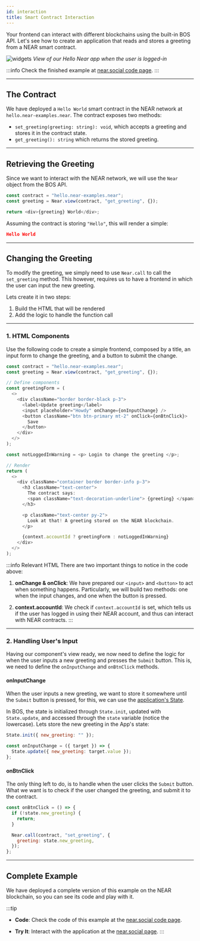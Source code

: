 ```yaml
---
id: interaction
title: Smart Contract Interaction
---
```


Your frontend can interact with different blockchains using the built-in BOS API. Let's see how to create an application that reads and stores a greeting from a NEAR smart contract. 

![widgets](/docs/hello-near-logedin.png)
*View of our Hello Near app when the user is logged-in*

:::info
Check the finished example at [near.social code page](https://near.social/#/mob.near/widget/WidgetSource?src=gagdiez.near/widget/HelloNear).
:::

---

## The Contract

We have deployed a `Hello World` smart contract in the NEAR network at `hello.near-examples.near`. The contract exposes two methods:
- `set_greeting(greeting: string): void`, which accepts a greeting and stores it in the contract state.
- `get_greeting(): string` which returns the stored greeting.

---

## Retrieving the Greeting
Since we want to interact with the NEAR network, we will use the `Near` object from the BOS API.

```ts
const contract = "hello.near-examples.near";
const greeting = Near.view(contract, "get_greeting", {});

return <div>{greeting} World</div>;
```

Assuming the contract is storing `"Hello"`, this will render a simple:

```json
Hello World
```

---

## Changing the Greeting
To modify the greeting, we simply need to use `Near.call` to call the `set_greeting` method. This however, requires us to have a frontend in which the user can input the new greeting.

Lets create it in two steps:
1. Build the HTML that will be rendered
2. Add the logic to handle the function call

<hr className="subsection" />

### 1. HTML Components
Use the following code to create a simple frontend, composed by a title, an input form to change the greeting, and a button to submit the change.

```js
const contract = "hello.near-examples.near";
const greeting = Near.view(contract, "get_greeting", {});

// Define components
const greetingForm = (
  <>
    <div className="border border-black p-3">
      <label>Update greeting</label>
      <input placeholder="Howdy" onChange={onInputChange} />
      <button className="btn btn-primary mt-2" onClick={onBtnClick}>
        Save
      </button>
    </div>
  </>
);

const notLoggedInWarning = <p> Login to change the greeting </p>;

// Render
return (
  <>
    <div className="container border border-info p-3">
      <h3 className="text-center">
        The contract says:
        <span className="text-decoration-underline"> {greeting} </span>
      </h3>

      <p className="text-center py-2">
        Look at that! A greeting stored on the NEAR blockchain.
      </p>

      {context.accountId ? greetingForm : notLoggedInWarning}
    </div>
  </>
);
```

:::info Relevant HTML
There are two important things to notice in the code above:

1. **onChange & onClick**: We have prepared our `<input>` and `<button>` to act when something happens. Particularly, we will build two methods: one when the input changes, and one when the button is pressed.

2. **context.accountId**: We check if `context.accountId` is set, which tells us if the user has logged in using their NEAR account, and thus can interact with NEAR contracts.
:::

<hr className="subsection" />

### 2. Handling User's Input
Having our component's view ready, we now need to define the logic for when the user inputs a new greeting and presses the `Submit` button. This is, we need to define the `onInputChange` and `onBtnClick` methods.

#### onInputChange
When the user inputs a new greeting, we want to store it somewhere until the `Submit` button is pressed, for this, we can use the [application's State](../../2.build/3.building-web3-components/anatomy-of-a-component/state.md).

In BOS, the state is initialized through `State.init`, updated with `State.update`, and accessed through the `state` variable (notice the lowercase). Lets store the new greeting in the App's state:

```js
State.init({ new_greeting: "" });

const onInputChange = ({ target }) => {
  State.update({ new_greeting: target.value });
};
```

#### onBtnClick
The only thing left to do, is to handle when the user clicks the `Submit` button. What we want is to check if the user changed the greeting, and submit it to the contract.

```js
const onBtnClick = () => {
  if (!state.new_greeting) {
    return;
  }

  Near.call(contract, "set_greeting", {
    greeting: state.new_greeting,
  });
};
```

---

## Complete Example
We have deployed a complete version of this example on the NEAR blockchain, so you can see its code and play with it.

:::tip
- **Code**: Check the code of this example at the [near.social code page](https://near.social/#/mob.near/widget/WidgetSource?src=gagdiez.near/widget/HelloNear).

- **Try It**: Interact with the application at the [near.social page](https://near.social/#/gagdiez.near/widget/HelloNear).
:::
